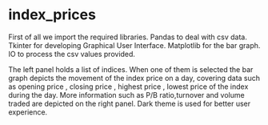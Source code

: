 # index_prices

First of all we import the required libraries. Pandas to deal with csv data. Tkinter for developing Graphical User Interface.
Matplotlib for the bar graph. IO to process the csv values provided.

The left panel holds a list of indices. When one of them is selected the bar graph depicts the movement of the index price on a day, covering data such as opening price , closing price , highest price , lowest price of the index during the day. More information such as P/B ratio,turnover and volume traded are depicted on the right panel. Dark theme is used for better user experience.
